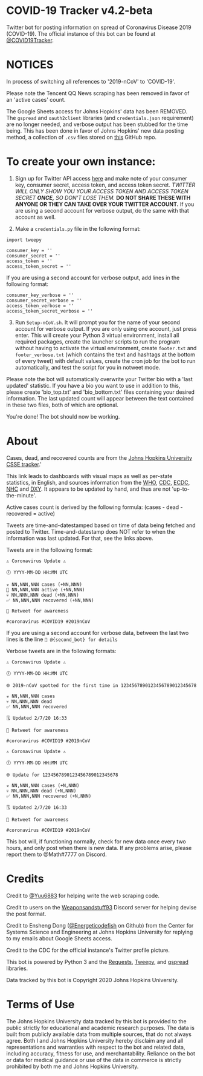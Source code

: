 # COVID-19 Tracker v4.2-beta
Twitter bot for posting information on spread of Coronavirus Disease 2019 (COVID-19). The official instance of this bot can be found at [@COVID19Tracker](https://twitter.com/COVID19Tracker).

# NOTICES

In process of switching all references to '2019-nCoV' to 'COVID-19'.

Please note the Tencent QQ News scraping has been removed in favor of an 'active cases' count.  

The Google Sheets access for Johns Hopkins' data has been REMOVED. The `gspread` and `oauth2client` libraries (and `credentials.json` requirement) are no longer needed, and verbose output has been stubbed for the time being. This has been done in favor of Johns Hopkins' new data posting method, a collection of `.csv` files stored on [this](https://github.com/CSSEGISandData/COVID-19) GitHub repo.

# To create your own instance:

1. Sign up for Twitter API access [here](https://developer.twitter.com/) and make note of your consumer key, consumer secret, access token, and access token secret. _TWITTER WILL ONLY SHOW YOU YOUR ACCESS TOKEN AND ACCESS TOKEN SECRET **ONCE,** SO DON'T LOSE THEM._ **DO NOT SHARE THESE WITH ANYONE OR THEY CAN TAKE OVER YOUR TWITTER ACCOUNT.** If you are using a second account for verbose output, do the same with that account as well.

2. Make a `credentials.py` file in the following format:

```
import tweepy

consumer_key = ''
consumer_secret = ''
access_token = ''
access_token_secret = ''
```

If you are using a second account for verbose output, add lines in the following format:

```
consumer_key_verbose = ''
consumer_secret_verbose = ''
access_token_verbose = ''
access_token_secret_verbose = ''
```

3. Run `Setup-nCoV.sh`. It will prompt you for the name of your second account for verbose output. If you are only using one account, just press enter. This will create your Python 3 virtual environment, install all required packages, create the launcher scripts to run the program without having to activate the virtual environment, create `footer.txt` and `footer_verbose.txt` (which contains the text and hashtags at the bottom of every tweet) with default values, create the cron job for the bot to run automatically, and test the script for you in notweet mode.

Please note the bot will automatically overwrite your Twitter bio with a 'last updated' statistic. If you have a bio you want to use in addition to this, please create 'bio_top.txt' and 'bio_bottom.txt' files containing your desired information. The last updated count will appear between the text contained in these two files, both of which are optional.

You're done! The bot should now be working.

# About
Cases, dead, and recovered counts are from the [Johns Hopkins University CSSE tracker](https://gisanddata.maps.arcgis.com/apps/opsdashboard/index.html#/bda7594740fd40299423467b48e9ecf6).'

This link leads to dashboards with visual maps as well as per-state statistics, in English, and sources information from the [WHO](https://www.who.int/emergencies/diseases/novel-coronavirus-2019/situation-reports), [CDC](https://www.cdc.gov/coronavirus/2019-ncov/index.html), [ECDC](https://www.ecdc.europa.eu/en/geographical-distribution-2019-ncov-cases), [NHC](http://www.nhc.gov.cn/yjb/s3578/new_list.shtml) and [DXY](https://ncov.dxy.cn/ncovh5/view/pneumonia?scene=2&clicktime=1579582238&enterid=1579582238&from=singlemessage&isappinstalled=0). It appears to be updated by hand, and thus are not 'up-to-the-minute'.

Active cases count is derived by the following formula: (cases - dead - recovered = active)

Tweets are time-and-datestamped based on time of data being fetched and posted to Twitter. Time-and-datestamp does NOT refer to when the information was last updated. For that, see the links above.

Tweets are in the following format:

```
⚠️ Coronavirus Update ⚠️

🕕 YYYY-MM-DD HH:MM UTC

☣️ NN,NNN,NNN cases (+NN,NNN)
🏥 NN,NNN,NNN active (+NN,NNN)
💀 NN,NNN,NNN dead (+NN,NNN)
✅ NN,NNN,NNN recovered (+NN,NNN)

🔁 Retweet for awareness

#coronavirus #COVID19 #2019nCoV
```

If you are using a second account for verbose data, between the last two lines is the line `🔎 @{second_bot} for details`

Verbose tweets are in the following formats:

```
⚠️ Coronavirus Update ⚠️

🕕 YYYY-MM-DD HH:MM UTC

🌐 2019-nCoV spotted for the first time in 1234567890123456789012345678

☣️ NN,NNN,NNN cases
💀 NN,NNN,NNN dead
✅ NN,NNN,NNN recovered

🗓️ Updated 2/7/20 16:33

🔁 Retweet for awareness

#coronavirus #COVID19 #2019nCoV
```

```
⚠️ Coronavirus Update ⚠️

🕕 YYYY-MM-DD HH:MM UTC

🌐 Update for 1234567890123456789012345678

☣️ NN,NNN,NNN cases (+N,NNN)
💀 NN,NNN,NNN dead (+N,NNN)
✅ NN,NNN,NNN recovered (+N,NNN)

🗓️ Updated 2/7/20 16:33

🔁 Retweet for awareness

#coronavirus #COVID19 #2019nCoV
```

This bot will, if functioning normally, check for new data once every two hours, and only post when there is new data. If any problems arise, please report them to @Math#7777 on Discord.

# Credits

Credit to [@Yuu6883](https://github.com/Yuu6883) for helping write the web scraping code.

Credit to users on the [Weaponsandstuff93](https://www.youtube.com/channel/UCAbwEStxHetWMGvaq9FIF_w) Discord server for helping devise the post format.

Credit to Ensheng Dong ([@Energeticodefish](https://github.com/enshengdong) on Github) from the Center for Systems Science and Engineering at Johns Hopkins University for replying to my emails about Google Sheets access.

Credit to the CDC for the official instance's Twitter profile picture.

This bot is powered by Python 3 and the [Requests](https://requests.readthedocs.io/en/master/), [Tweepy](https://www.tweepy.org/), and [gspread](https://github.com/burnash/gspread) libraries.

Data tracked by this bot is Copyright 2020 Johns Hopkins University.

# Terms of Use

The Johns Hopkins University data tracked by this bot is provided to the public strictly for educational and academic research purposes. The data is built from publicly available data from multiple sources, that do not always agree. Both I and Johns Hopkins University hereby disclaim any and all representations and warranties with respect to the bot and related data, including accuracy, fitness for use, and merchantability. Reliance on the bot or data for medical guidance or use of the data in commerce is strictly prohibited by both me and Johns Hopkins University.
